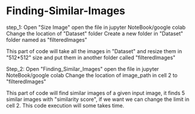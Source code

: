 # Finding-Similar-Images

step_1: Open "Size Image"
        open the file in jupyter NoteBook/google colab
	Change the location of "Dataset" folder
	Create a new folder in "Dataset" folder named as "filteredImages"  

This part of code will take all the images in "Dataset" and resize them in "512*512" size 
and put them in another folder called "filteredImages"


Step_2: Open "Finding_Similar_Images"
	open the file in jupyter NoteBook/google colab
	Change the location of image_path in cell 2 to "filteredImages"  
	
This part of code will find similar images of a given input image, it finds 5 similar images 
with "similarity score", if we want we can change the limit in cell 2. This code execution 
will some takes time. 


	  


	
	
